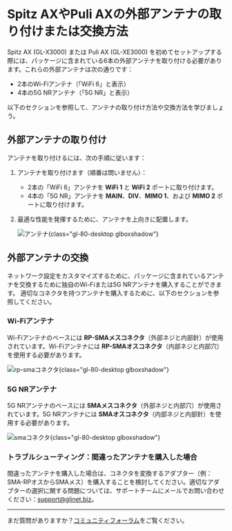 # Spitz AXやPuli AXの外部アンテナの取り付けまたは交換方法

Spitz AX (GL-X3000) または Puli AX (GL-XE3000) を初めてセットアップする際には、パッケージに含まれている6本の外部アンテナを取り付ける必要があります。これらの外部アンテナは次の通りです：

* 2本のWi-Fiアンテナ（「WiFi 6」と表示）
* 4本の5G NRアンテナ（「5G NR」と表示）

以下のセクションを参照して、アンテナの取り付け方法や交換方法を学びましょう。

## 外部アンテナの取り付け

アンテナを取り付けるには、次の手順に従います：

1. アンテナを取り付けます（順番は問いません）：
    * 2本の「WiFi 6」アンテナを **WiFi 1** と **WiFi 2** ポートに取り付けます。
    * 4本の「5G NR」アンテナを **MAIN**、**DIV**、**MIMO 1**、および **MIMO 2** ポートに取り付けます。
2. 最適な性能を発揮するために、アンテナを上向きに配置します。

    ![アンテナ](https://static.gl-inet.com/docs/router/en/4/tutorials/change_x3000_xe3000_antennas/x3000-antennas.jpg){class="gl-80-desktop glboxshadow"}

## 外部アンテナの交換

ネットワーク設定をカスタマイズするために、パッケージに含まれているアンテナを交換するために独自のWi-Fiまたは5G NRアンテナを購入することができます。
適切なコネクタを持つアンテナを購入するために、以下のセクションを参照してください。

### Wi-Fiアンテナ

Wi-Fiアンテナのベースには **RP-SMAメスコネクタ**（外部ネジと内部針）が使用されています。Wi-Fiアンテナには **RP-SMAオスコネクタ**（内部ネジと内部穴）を使用する必要があります。

![rp-smaコネクタ](https://static.gl-inet.com/docs/router/en/4/tutorials/change_x3000_xe3000_antennas/rp-sma-connectors.jpg){class="gl-80-desktop glboxshadow"}

### 5G NRアンテナ

5G NRアンテナのベースには **SMAメスコネクタ**（外部ネジと内部穴）が使用されています。5G NRアンテナには **SMAオスコネクタ**（内部ネジと内部針）を使用する必要があります。

![smaコネクタ](https://static.gl-inet.com/docs/router/en/4/tutorials/change_x3000_xe3000_antennas/sma-connectors.jpg){class="gl-80-desktop glboxshadow"}

### トラブルシューティング：間違ったアンテナを購入した場合

間違ったアンテナを購入した場合は、コネクタを変換するアダプター（例：SMA-RPオスからSMAメス）を購入することを検討してください。適切なアダプターの選択に関する問題については、サポートチームにメールでお問い合わせください：[support@glinet.biz](mailto:support@glinet.biz)。

---

まだ質問がありますか？[コミュニティフォーラム](https://forum.gl-inet.com)をご覧ください。